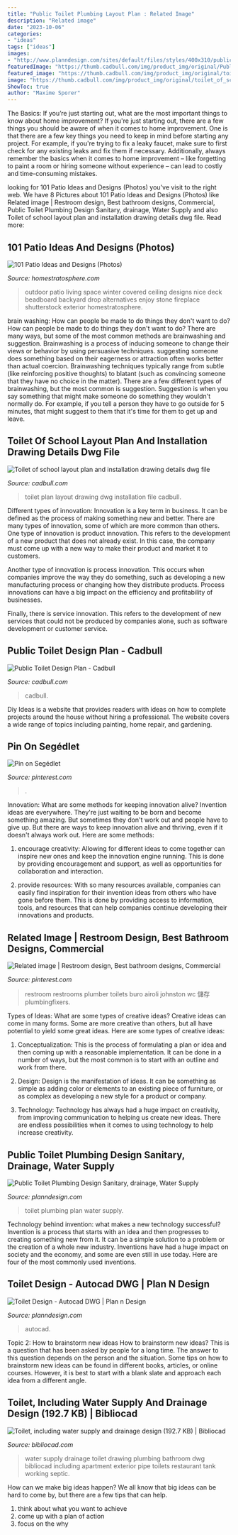 ```yaml
---
title: "Public Toilet Plumbing Layout Plan : Related Image"
description: "Related image"
date: "2023-10-06"
categories:
- "ideas"
tags: ["ideas"]
images:
- "http://www.planndesign.com/sites/default/files/styles/400x310/public/dwgs/2016/01/28/image1_2.jpg?itok=ia7fKrqY"
featuredImage: "https://thumb.cadbull.com/img/product_img/original/Public-Toilet-Design-Plan-Thu-Sep-2019-07-10-33.jpg"
featured_image: "https://thumb.cadbull.com/img/product_img/original/toilet_of_school_layout_plan_and_installation_drawing_details_dwg_file_11062019121113.jpg"
image: "https://thumb.cadbull.com/img/product_img/original/toilet_of_school_layout_plan_and_installation_drawing_details_dwg_file_11062019121113.jpg"
ShowToc: true
author: "Maxime Sporer"
---
```



The Basics: If you’re just starting out, what are the most important things to know about home improvement?
If you're just starting out, there are a few things you should be aware of when it comes to home improvement. One is that there are a few key things you need to keep in mind before starting any project. For example, if you're trying to fix a leaky faucet, make sure to first check for any existing leaks and fix them if necessary. Additionally, always remember the basics when it comes to home improvement – like forgetting to paint a room or hiring someone without experience – can lead to costly and time-consuming mistakes.

	

		
looking for 101 Patio Ideas and Designs (Photos) you've visit to the right web. We have 8 Pictures about 101 Patio Ideas and Designs (Photos) like Related image | Restroom design, Best bathroom designs, Commercial, Public Toilet Plumbing Design Sanitary, drainage, Water Supply and also Toilet of school layout plan and installation drawing details dwg file. Read more:
		
    
## 101 Patio Ideas And Designs (Photos)

<img loading=lazy src="https://www.homestratosphere.com/wp-content/uploads/2019/02/nice-patio2017-12-31-at-9.39.22-AM-2-3.jpg" onerror="this.onerror=null;this.src='https://tse4.mm.bing.net/th?id=OIP.WwNHUOnkBb_gyaPzlGoHLwHaE7&amp;pid=15.1';" alt="101 Patio Ideas and Designs (Photos)">

_Source: homestratosphere.com_

>outdoor patio living space winter covered ceiling designs nice deck beadboard backyard drop alternatives enjoy stone fireplace shutterstock exterior homestratosphere. 

	

brain washing: How can people be made to do things they don't want to do?
How can people be made to do things they don't want to do? There are many ways, but some of the most common methods are brainwashing and suggestion. Brainwashing is a process of inducing someone to change their views or behavior by using persuasive techniques. suggesting someone does something based on their eagerness or attraction often works better than actual coercion. Brainwashing techniques typically range from subtle (like reinforcing positive thoughts) to blatant (such as convincing someone that they have no choice in the matter). 
There are a few different types of brainwashing, but the most common is suggestion. Suggestion is when you say something that might make someone do something they wouldn't normally do. For example, if you tell a person they have to go outside for 5 minutes, that might suggest to them that it's time for them to get up and leave.

    
## Toilet Of School Layout Plan And Installation Drawing Details Dwg File

<img loading=lazy src="https://thumb.cadbull.com/img/product_img/original/toilet_of_school_layout_plan_and_installation_drawing_details_dwg_file_11062019121113.jpg" onerror="this.onerror=null;this.src='https://tse1.mm.bing.net/th?id=OIP.rAeD-ZcZM8zeh_5q1O5oiQHaFW&amp;pid=15.1';" alt="Toilet of school layout plan and installation drawing details dwg file">

_Source: cadbull.com_

>toilet plan layout drawing dwg installation file cadbull. 

	

Different types of innovation:
Innovation is a key term in business. It can be defined as the process of making something new and better. There are many types of innovation, some of which are more common than others. 
One type of innovation is product innovation. This refers to the development of a new product that does not already exist. In this case, the company must come up with a new way to make their product and market it to customers. 

Another type of innovation is process innovation. This occurs when companies improve the way they do something, such as developing a new manufacturing process or changing how they distribute products. Process innovations can have a big impact on the efficiency and profitability of businesses. 

Finally, there is service innovation. This refers to the development of new services that could not be produced by companies alone, such as software development or customer service.

    
## Public Toilet Design Plan - Cadbull

<img loading=lazy src="https://thumb.cadbull.com/img/product_img/original/Public-Toilet-Design-Plan-Thu-Sep-2019-07-10-33.jpg" onerror="this.onerror=null;this.src='https://tse2.mm.bing.net/th?id=OIP.CJJSyCe3n_O7EYcwhO3hqAHaEf&amp;pid=15.1';" alt="Public Toilet Design Plan - Cadbull">

_Source: cadbull.com_

>cadbull. 

	

Diy Ideas is a website that provides readers with ideas on how to complete projects around the house without hiring a professional. The website covers a wide range of topics including painting, home repair, and gardening. 

    
## Pin On Segédlet

<img loading=lazy src="https://i.pinimg.com/736x/77/f6/8b/77f68b5616994377645cc28abe6a2124.jpg" onerror="this.onerror=null;this.src='https://tse4.mm.bing.net/th?id=OIP.B9SzmXHsGrR3-HBcgYYdMgAAAA&amp;pid=15.1';" alt="Pin on Segédlet">

_Source: pinterest.com_

>. 

	

Innovation: What are some methods for keeping innovation alive?
Invention ideas are everywhere. They're just waiting to be born and become something amazing. But sometimes they don't work out and people have to give up. But there are ways to keep innovation alive and thriving, even if it doesn't always work out. Here are some methods:
1. encourage creativity: Allowing for different ideas to come together can inspire new ones and keep the innovation engine running. This is done by providing encouragement and support, as well as opportunities for collaboration and interaction.

2. provide resources: With so many resources available, companies can easily find inspiration for their invention ideas from others who have gone before them. This is done by providing access to information, tools, and resources that can help companies continue developing their innovations and products.


    
## Related Image | Restroom Design, Best Bathroom Designs, Commercial

<img loading=lazy src="https://i.pinimg.com/736x/7e/bc/8d/7ebc8db012afa86ac5825b1e050afbeb.jpg" onerror="this.onerror=null;this.src='https://tse2.mm.bing.net/th?id=OIP.QwVwpfUhyayWhCkoLnXUYQHaFb&amp;pid=15.1';" alt="Related image | Restroom design, Best bathroom designs, Commercial">

_Source: pinterest.com_

>restroom restrooms plumber toilets buro airoli johnston wc 儲存 plumbingfixers. 

	

Types of Ideas: What are some types of creative ideas?
Creative ideas can come in many forms. Some are more creative than others, but all have potential to yield some great ideas. Here are some types of creative ideas:
1. Conceptualization: This is the process of formulating a plan or idea and then coming up with a reasonable implementation. It can be done in a number of ways, but the most common is to start with an outline and work from there.

2. Design: Design is the manifestation of ideas. It can be something as simple as adding color or elements to an existing piece of furniture, or as complex as developing a new style for a product or company.

3. Technology: Technology has always had a huge impact on creativity, from improving communication to helping us create new ideas. There are endless possibilities when it comes to using technology to help increase creativity.


    
## Public Toilet Plumbing Design Sanitary, Drainage, Water Supply

<img loading=lazy src="http://www.planndesign.com/sites/default/files/styles/400x310/public/dwgs/2016/01/28/image1_2.jpg?itok=ia7fKrqY" onerror="this.onerror=null;this.src='https://tse3.mm.bing.net/th?id=OIP.Mp02kKz8Ih5qnrsOcI4ZGgAAAA&amp;pid=15.1';" alt="Public Toilet Plumbing Design Sanitary, drainage, Water Supply">

_Source: planndesign.com_

>toilet plumbing plan water supply. 

	

Technology behind invention: what makes a new technology successful?
Invention is a process that starts with an idea and then progresses to creating something new from it. It can be a simple solution to a problem or the creation of a whole new industry. Inventions have had a huge impact on society and the economy, and some are even still in use today. Here are four of the most commonly used inventions.

    
## Toilet Design - Autocad DWG | Plan N Design

<img loading=lazy src="https://www.planndesign.com/sites/default/files/styles/1200x620/public/dwgs/2015/12/02/image1_375.jpg?itok=BMyl3hgd" onerror="this.onerror=null;this.src='https://tse3.mm.bing.net/th?id=OIP.29OAoNWBSTiXxBOo8WNzaQHaD0&amp;pid=15.1';" alt="Toilet Design - Autocad DWG | Plan n Design">

_Source: planndesign.com_

>autocad. 

	

Topic 2: How to brainstorm new ideas
How to brainstorm new ideas? This is a question that has been asked by people for a long time. The answer to this question depends on the person and the situation. Some tips on how to brainstorm new ideas can be found in different books, articles, or online courses. However, it is best to start with a blank slate and approach each idea from a different angle.

    
## Toilet, Including Water Supply And Drainage Design (192.7 KB) | Bibliocad

<img loading=lazy src="https://thumb.bibliocad.com/images/content/00060000/0000/60229.gif" onerror="this.onerror=null;this.src='https://tse4.mm.bing.net/th?id=OIP.pe8HG2KM9EKj5L7GGH6VZgHaFc&amp;pid=15.1';" alt="Toilet, including water supply and drainage design (192.7 KB) | Bibliocad">

_Source: bibliocad.com_

>water supply drainage toilet drawing plumbing bathroom dwg bibliocad including apartment exterior pipe toilets restaurant tank working septic. 

	

How can we make big ideas happen?
We all know that big ideas can be hard to come by, but there are a few tips that can help. 
1. think about what you want to achieve 
2. come up with a plan of action 
3. focus on the why 

